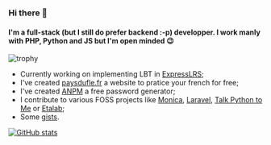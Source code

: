 ### Hi there 👋

#### I'm a full-stack (but I still do prefer backend :-p) developper. I work manly with PHP, Python and JS but I'm open minded :wink:

![trophy](https://github-profile-trophy.vercel.app/?username=TeddyBear06&theme=onedark)

- Currently working on implementing LBT in [ExpressLRS](https://github.com/AlessandroAU/ExpressLRS);
- I've created [paysdufle.fr](https://paysdufle.fr/) a website to pratice your french for free;
- I've created [ANPM](https://lfconsult.fr/anpm/index.html) a free password generator;
- I contribute to various FOSS projects like [Monica](https://github.com/monicahq/monica/pulls?q=is%3Aclose+is%3Apr+author%3ATeddyBear06+), [Laravel](https://github.com/laravel/docs/pulls?q=is%3Aclose+is%3Apr+author%3ATeddyBear06+), [Talk Python to Me](https://github.com/mikeckennedy/cookiecutter-course/pulls?q=is%3Apr+is%3Aclose+author%3ATeddyBear06+) or [Etalab](https://github.com/etalab/jours-feries-france/pulls?q=is%3Aclose+is%3Apr+author%3ATeddyBear06+);
- Some [gists](https://gist.github.com/TeddyBear06).

[![GitHub stats](https://github-readme-stats.vercel.app/api?username=TeddyBear06&count_private=true)](https://github.com/anuraghazra/github-readme-stats)
